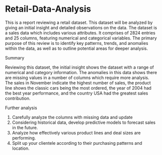 # Retail-Data-Analysis
This is a report reviewing a retail dataset. This dataset will be analyzed by giving an initial insight and detailed observations on the data.
The dataset is a sales data which includes various attributes. It comprises of 2824 entries and 25 columns, featuring numerical and categorical variables. The primary purpose of this review is to identify key patterns, trends, and anomalies within the data, as well as to outline potential areas for deeper analysis.

Summary

Reviewing this dataset, the initial insight shows the dataset with a range of numerical and category information. The anomalies in this data shows there are missing values in a number of columns which require more analysis. The sales in November indicate the highest number of sales, the product line shows the classic cars being the most ordered, the year of 2004 had the best year performance, and the country USA had the greatest sales contribution.

Further analysis
1.	Carefully analyze the columns with missing data and update
2.	Considering historical data, develop predictive models to forecast sales in the future.
3.	Analyze how effectively various product lines and deal sizes are performing.
4.	Split up your clientele according to their purchasing patterns and location.

